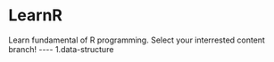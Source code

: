 # LearnR
Learn fundamental of R programming.
Select your interrested content branch!
 ---- 1.data-structure
